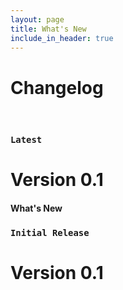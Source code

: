 ```yaml
---
layout: page
title: What's New
include_in_header: true
---
```


# Changelog

<br>

### `Latest`
# **Version 0.1**

#### What's New

### `Initial Release`
# **Version 0.1**

<br>
